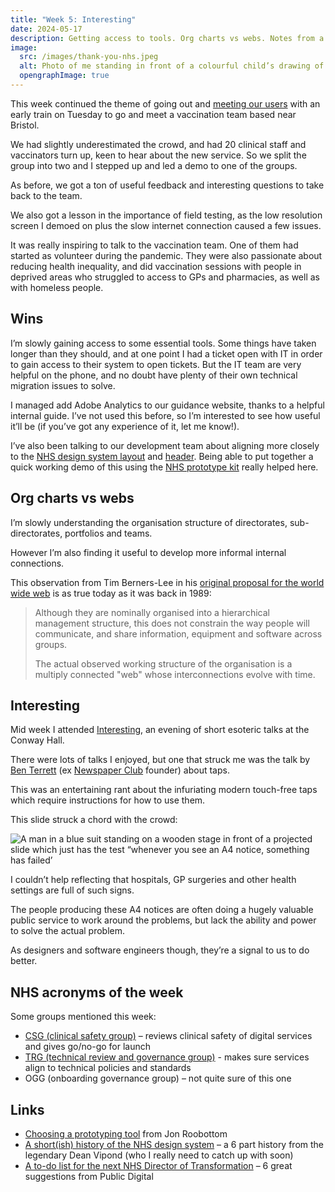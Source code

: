 ```yaml
---
title: "Week 5: Interesting"
date: 2024-05-17
description: Getting access to tools. Org charts vs webs. Notes from a conference.
image:
  src: /images/thank-you-nhs.jpeg
  alt: Photo of me standing in front of a colourful child’s drawing of rainbow with the word ‘Thank you NHS!!’ printed on some hoarding at a train station
  opengraphImage: true
---
```


This week continued the theme of going out and [meeting our users](/posts/week-4-meeting-the-users/) with an early train on Tuesday to go and meet a vaccination team based near Bristol.

We had slightly underestimated the crowd, and had 20 clinical staff and vaccinators turn up, keen to hear about the new service. So we split the group into two and I stepped up and led a demo to one of the groups.

As before, we got a ton of useful feedback and interesting questions to take back to the team.

We also got a lesson in the importance of field testing, as the low resolution screen I demoed on plus the slow internet connection caused a few issues.

It was really inspiring to talk to the vaccination team. One of them had started as volunteer during the pandemic. They were also passionate about reducing health inequality, and did vaccination sessions with people in deprived areas who struggled to access to GPs and pharmacies, as well as with homeless people.

## Wins

I’m slowly gaining access to some essential tools. Some things have taken longer than they should, and at one point I had a ticket open with IT in order to gain access to their system to open tickets. But the IT team are very helpful on the phone, and no doubt have plenty of their own technical migration issues to solve.

I managed add Adobe Analytics to our guidance website, thanks to a helpful internal guide. I’ve not used this before, so I’m interested to see how useful it’ll be (if you’ve got any experience of it, let me know!).

I’ve also been talking to our development team about aligning more closely to the [NHS design system layout](https://service-manual.nhs.uk/design-system/styles/layout) and [header](https://service-manual.nhs.uk/design-system/components/header). Being able to put together a quick working demo of this using the [NHS prototype kit](https://prototype-kit.service-manual.nhs.uk) really helped here.

## Org charts vs webs

I’m slowly understanding the organisation structure of directorates, sub-directorates, portfolios and teams.

However I’m also finding it useful to develop more informal internal connections.

This observation from Tim Berners-Lee in his [original proposal for the world wide web](https://www.w3.org/History/1989/proposal.html) is as true today as it was back in 1989:

> Although they are nominally organised into a hierarchical management structure, this does not constrain the way people will communicate, and share information, equipment and software across groups.
>
> The actual observed working structure of the organisation is a multiply connected "web" whose interconnections evolve with time.

## Interesting

Mid week I attended [Interesting](https://www.eventbrite.com/e/interesting-2024-tickets-780721006547), an evening of short esoteric talks at the Conway Hall.

There were lots of talks I enjoyed, but one that struck me was the talk by [Ben Terrett](https://www.benterrett.com) (ex [Newspaper Club](https://www.newspaperclub.com) founder) about taps.

This was an entertaining rant about the infuriating modern touch-free taps which require instructions for how to use them.

This slide struck a chord with the crowd:

![A man in a blue suit standing on a wooden stage in front of a projected slide which just has the test “whenever you see an A4 notice, something has failed’](/images/a4-fails.jpeg)

I couldn’t help reflecting that hospitals, GP surgeries and other health settings are full of such signs.

The people producing these A4 notices are often doing a hugely valuable public service to work around the problems, but lack the ability and power to solve the actual problem.

As designers and software engineers though, they’re a signal to us to do better.

## NHS acronyms of the week

Some groups mentioned this week:

* [CSG (clinical safety group)](https://digital.nhs.uk/services/clinical-safety) – reviews clinical safety of digital services and gives go/no-go for launch
* [TRG (technical review and governance group)](https://architecture.digital.nhs.uk/trg) - makes sure services align to technical policies and standards
* OGG (onboarding governance group) – not quite sure of this one

## Links

* [Choosing a prototyping tool](https://roodesign.co.uk/articles/2024-05-10-choosing-a-prototyping-tool/) from Jon Roobottom
* [A short(ish) history of the NHS design system](https://deanvipond.medium.com/a-short-ish-history-of-the-nhs-design-system-part-1-2016-a-website-a-brand-and-a-handful-of-9fdb172e77bb) – a 6 part history from the legendary Dean Vipond (who I really need to catch up with soon)
* [A to-do list for the next NHS Director of Transformation](https://public.digital/pd-insights/blog/2023/05/a-to-do-list-for-the-next-nhs-director-of-transformation) – 6 great suggestions from Public Digital
